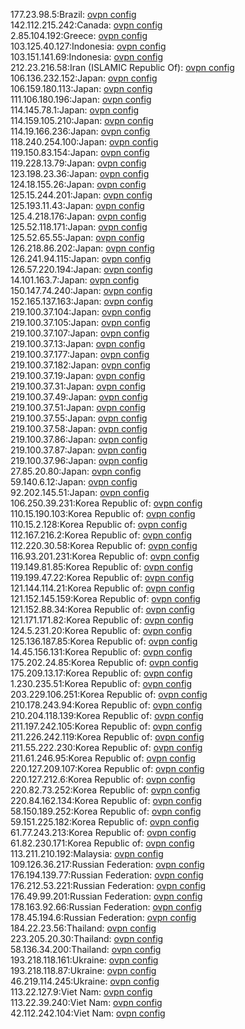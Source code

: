 177.23.98.5:Brazil: [ovpn config](vpn/177_23_98_5.ovpn)  
142.112.215.242:Canada: [ovpn config](vpn/142_112_215_242.ovpn)  
2.85.104.192:Greece: [ovpn config](vpn/2_85_104_192.ovpn)  
103.125.40.127:Indonesia: [ovpn config](vpn/103_125_40_127.ovpn)  
103.151.141.69:Indonesia: [ovpn config](vpn/103_151_141_69.ovpn)  
212.23.216.58:Iran (ISLAMIC Republic Of): [ovpn config](vpn/212_23_216_58.ovpn)  
106.136.232.152:Japan: [ovpn config](vpn/106_136_232_152.ovpn)  
106.159.180.113:Japan: [ovpn config](vpn/106_159_180_113.ovpn)  
111.106.180.196:Japan: [ovpn config](vpn/111_106_180_196.ovpn)  
114.145.78.1:Japan: [ovpn config](vpn/114_145_78_1.ovpn)  
114.159.105.210:Japan: [ovpn config](vpn/114_159_105_210.ovpn)  
114.19.166.236:Japan: [ovpn config](vpn/114_19_166_236.ovpn)  
118.240.254.100:Japan: [ovpn config](vpn/118_240_254_100.ovpn)  
119.150.83.154:Japan: [ovpn config](vpn/119_150_83_154.ovpn)  
119.228.13.79:Japan: [ovpn config](vpn/119_228_13_79.ovpn)  
123.198.23.36:Japan: [ovpn config](vpn/123_198_23_36.ovpn)  
124.18.155.26:Japan: [ovpn config](vpn/124_18_155_26.ovpn)  
125.15.244.201:Japan: [ovpn config](vpn/125_15_244_201.ovpn)  
125.193.11.43:Japan: [ovpn config](vpn/125_193_11_43.ovpn)  
125.4.218.176:Japan: [ovpn config](vpn/125_4_218_176.ovpn)  
125.52.118.171:Japan: [ovpn config](vpn/125_52_118_171.ovpn)  
125.52.65.55:Japan: [ovpn config](vpn/125_52_65_55.ovpn)  
126.218.86.202:Japan: [ovpn config](vpn/126_218_86_202.ovpn)  
126.241.94.115:Japan: [ovpn config](vpn/126_241_94_115.ovpn)  
126.57.220.194:Japan: [ovpn config](vpn/126_57_220_194.ovpn)  
14.101.163.7:Japan: [ovpn config](vpn/14_101_163_7.ovpn)  
150.147.74.240:Japan: [ovpn config](vpn/150_147_74_240.ovpn)  
152.165.137.163:Japan: [ovpn config](vpn/152_165_137_163.ovpn)  
219.100.37.104:Japan: [ovpn config](vpn/219_100_37_104.ovpn)  
219.100.37.105:Japan: [ovpn config](vpn/219_100_37_105.ovpn)  
219.100.37.107:Japan: [ovpn config](vpn/219_100_37_107.ovpn)  
219.100.37.13:Japan: [ovpn config](vpn/219_100_37_13.ovpn)  
219.100.37.177:Japan: [ovpn config](vpn/219_100_37_177.ovpn)  
219.100.37.182:Japan: [ovpn config](vpn/219_100_37_182.ovpn)  
219.100.37.19:Japan: [ovpn config](vpn/219_100_37_19.ovpn)  
219.100.37.31:Japan: [ovpn config](vpn/219_100_37_31.ovpn)  
219.100.37.49:Japan: [ovpn config](vpn/219_100_37_49.ovpn)  
219.100.37.51:Japan: [ovpn config](vpn/219_100_37_51.ovpn)  
219.100.37.55:Japan: [ovpn config](vpn/219_100_37_55.ovpn)  
219.100.37.58:Japan: [ovpn config](vpn/219_100_37_58.ovpn)  
219.100.37.86:Japan: [ovpn config](vpn/219_100_37_86.ovpn)  
219.100.37.87:Japan: [ovpn config](vpn/219_100_37_87.ovpn)  
219.100.37.96:Japan: [ovpn config](vpn/219_100_37_96.ovpn)  
27.85.20.80:Japan: [ovpn config](vpn/27_85_20_80.ovpn)  
59.140.6.12:Japan: [ovpn config](vpn/59_140_6_12.ovpn)  
92.202.145.51:Japan: [ovpn config](vpn/92_202_145_51.ovpn)  
106.250.39.231:Korea Republic of: [ovpn config](vpn/106_250_39_231.ovpn)  
110.15.190.103:Korea Republic of: [ovpn config](vpn/110_15_190_103.ovpn)  
110.15.2.128:Korea Republic of: [ovpn config](vpn/110_15_2_128.ovpn)  
112.167.216.2:Korea Republic of: [ovpn config](vpn/112_167_216_2.ovpn)  
112.220.30.58:Korea Republic of: [ovpn config](vpn/112_220_30_58.ovpn)  
116.93.201.231:Korea Republic of: [ovpn config](vpn/116_93_201_231.ovpn)  
119.149.81.85:Korea Republic of: [ovpn config](vpn/119_149_81_85.ovpn)  
119.199.47.22:Korea Republic of: [ovpn config](vpn/119_199_47_22.ovpn)  
121.144.114.21:Korea Republic of: [ovpn config](vpn/121_144_114_21.ovpn)  
121.152.145.159:Korea Republic of: [ovpn config](vpn/121_152_145_159.ovpn)  
121.152.88.34:Korea Republic of: [ovpn config](vpn/121_152_88_34.ovpn)  
121.171.171.82:Korea Republic of: [ovpn config](vpn/121_171_171_82.ovpn)  
124.5.231.20:Korea Republic of: [ovpn config](vpn/124_5_231_20.ovpn)  
125.136.187.85:Korea Republic of: [ovpn config](vpn/125_136_187_85.ovpn)  
14.45.156.131:Korea Republic of: [ovpn config](vpn/14_45_156_131.ovpn)  
175.202.24.85:Korea Republic of: [ovpn config](vpn/175_202_24_85.ovpn)  
175.209.13.17:Korea Republic of: [ovpn config](vpn/175_209_13_17.ovpn)  
1.230.235.51:Korea Republic of: [ovpn config](vpn/1_230_235_51.ovpn)  
203.229.106.251:Korea Republic of: [ovpn config](vpn/203_229_106_251.ovpn)  
210.178.243.94:Korea Republic of: [ovpn config](vpn/210_178_243_94.ovpn)  
210.204.118.139:Korea Republic of: [ovpn config](vpn/210_204_118_139.ovpn)  
211.197.242.105:Korea Republic of: [ovpn config](vpn/211_197_242_105.ovpn)  
211.226.242.119:Korea Republic of: [ovpn config](vpn/211_226_242_119.ovpn)  
211.55.222.230:Korea Republic of: [ovpn config](vpn/211_55_222_230.ovpn)  
211.61.246.95:Korea Republic of: [ovpn config](vpn/211_61_246_95.ovpn)  
220.127.209.107:Korea Republic of: [ovpn config](vpn/220_127_209_107.ovpn)  
220.127.212.6:Korea Republic of: [ovpn config](vpn/220_127_212_6.ovpn)  
220.82.73.252:Korea Republic of: [ovpn config](vpn/220_82_73_252.ovpn)  
220.84.162.134:Korea Republic of: [ovpn config](vpn/220_84_162_134.ovpn)  
58.150.189.252:Korea Republic of: [ovpn config](vpn/58_150_189_252.ovpn)  
59.151.225.182:Korea Republic of: [ovpn config](vpn/59_151_225_182.ovpn)  
61.77.243.213:Korea Republic of: [ovpn config](vpn/61_77_243_213.ovpn)  
61.82.230.171:Korea Republic of: [ovpn config](vpn/61_82_230_171.ovpn)  
113.211.210.192:Malaysia: [ovpn config](vpn/113_211_210_192.ovpn)  
109.126.36.217:Russian Federation: [ovpn config](vpn/109_126_36_217.ovpn)  
176.194.139.77:Russian Federation: [ovpn config](vpn/176_194_139_77.ovpn)  
176.212.53.221:Russian Federation: [ovpn config](vpn/176_212_53_221.ovpn)  
176.49.99.201:Russian Federation: [ovpn config](vpn/176_49_99_201.ovpn)  
178.163.92.66:Russian Federation: [ovpn config](vpn/178_163_92_66.ovpn)  
178.45.194.6:Russian Federation: [ovpn config](vpn/178_45_194_6.ovpn)  
184.22.23.56:Thailand: [ovpn config](vpn/184_22_23_56.ovpn)  
223.205.20.30:Thailand: [ovpn config](vpn/223_205_20_30.ovpn)  
58.136.34.200:Thailand: [ovpn config](vpn/58_136_34_200.ovpn)  
193.218.118.161:Ukraine: [ovpn config](vpn/193_218_118_161.ovpn)  
193.218.118.87:Ukraine: [ovpn config](vpn/193_218_118_87.ovpn)  
46.219.114.245:Ukraine: [ovpn config](vpn/46_219_114_245.ovpn)  
113.22.127.9:Viet Nam: [ovpn config](vpn/113_22_127_9.ovpn)  
113.22.39.240:Viet Nam: [ovpn config](vpn/113_22_39_240.ovpn)  
42.112.242.104:Viet Nam: [ovpn config](vpn/42_112_242_104.ovpn)  
